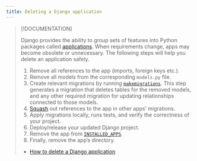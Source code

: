 ```yaml
---
title: Deleting a Django application
---
```


> [!DOCUMENTATION]
>
> Django provides the ability to group sets of features into Python packages called [applications](https://docs.djangoproject.com/en/5.1/ref/applications/). When requirements change, apps may become obsolete or unnecessary. The following steps will help you delete an application safely.
> 
> 1. Remove all references to the app (imports, foreign keys etc.).
> 2. Remove all models from the corresponding `models.py` file.
> 3. Create relevant migrations by running [`makemigrations`](https://docs.djangoproject.com/en/5.1/ref/django-admin/#django-admin-makemigrations). This step generates a migration that deletes tables for the removed models, and any other required migration for updating relationships connected to those models.
> 4. [Squash](https://docs.djangoproject.com/en/5.1/topics/migrations/#migration-squashing) out references to the app in other apps’ migrations.
> 5. Apply migrations locally, runs tests, and verify the correctness of your project.
> 6. Deploy/release your updated Django project.
> 7. Remove the app from [`INSTALLED_APPS`](https://docs.djangoproject.com/en/5.1/ref/settings/#std-setting-INSTALLED_APPS).
> 8. Finally, remove the app’s directory.
>
> - [How to delete a Django application](https://docs.djangoproject.com/en/5.1/howto/delete-app/)
